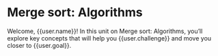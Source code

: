 # Merge sort: Algorithms

Welcome, {{user.name}}! In this unit on Merge sort: Algorithms, you’ll explore key concepts that will help you {{user.challenge}} and move you closer to {{user.goal}}.